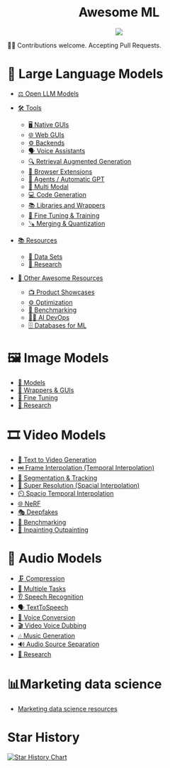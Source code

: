 <div align="center">
    <h1>Awesome ML</h1>
    <a href="https://awesome.re"><img src="https://awesome.re/badge.svg"/></a>
</div>

🤝👥 Contributions welcome. Accepting Pull Requests.

# 💬 Large Language Models

- [⚖️ Open LLM Models](llm-tools.md#open-llm-models)

- [🛠️ Tools](llm-tools.md#tools)
  - [🖥️ Native GUIs](llm-tools.md#native-guis)
  - [🌐 Web GUIs](llm-tools.md#web-guis)
  - [⚙️ Backends](llm-tools.md#backends)
  - [🗣️ Voice Assistants](llm-tools.md#voice-assistants)
  - [🔍 Retrieval Augmented Generation](llm-tools.md#retrieval-augmented-generation-rag)
  - [🔗 Browser Extensions](llm-tools.md#browser-extensions)
  - [🤖 Agents / Automatic GPT](llm-tools.md#agents--automatic-gpt)
  - [🔀 Multi Modal](llm-tools.md#multi-modal)
  - [💻 Code Generation](llm-tools.md#code-generation)
  - [📚 Libraries and Wrappers](llm-tools.md#libraries-and-wrappers)
  - [🎯 Fine Tuning & Training](llm-tools.md#fine-tuning--training)
  - [🪚 Merging & Quantization](llm-tools.md#merging--quantization)

- [📚 Resources](llm-tools.md#resources)
  - [📂 Data Sets](llm-tools.md#data-sets)
  - [🔬 Research](llm-tools.md#research)

- [🌟 Other Awesome Resources](llm-tools.md#other-awesome-resources)
  - [📺 Product Showcases](llm-tools.md#product-showcases)
  - [⚙️ Optimization](llm-tools.md#optimization)
  - [📏 Benchmarking](llm-tools.md#benchmarking)
  - [👷‍♂️ AI DevOps](llm-tools.md#ai-devops)
  - [🗄️ Databases for ML](llm-tools.md#databases-for-ml)

# 🖼️ Image Models
- [📝 Models](image-generation.md#models)
- [🔧 Wrappers & GUIs](image-generation.md#wrappers--guis)
- [🎯 Fine Tuning](image-generation.md#fine-tuning)
- [🔬 Research](image-generation.md#research)

# 🎞️ Video Models
- [🔀 Text to Video Generation](video-ai.md#text-to-video-generation)
- [⏭️ Frame Interpolation (Temporal Interpolation)](video-ai.md#frame-interpolation-temporal-interpolation)
- [🎯 Segmentation & Tracking](video-ai.md#segmentation--tracking)
- [🔎 Super Resolution (Spacial Interpolation)](video-ai.md#super-resolution-spacial-interpolation)
- [⏲️ Spacio Temporal Interpolation](video-ai.md#spacio-temporal-interpolation)
- [🌐 NeRF](video-ai.md#nerf)
- [🎭 Deepfakes](video-ai.md#deepfakes)
- [📏 Benchmarking](video-ai.md#benchmarking)
- [🎨 Inpainting Outpainting](video-ai.md#inpainting-outpainting)

# 🎵 Audio Models
- [🗜️ Compression](audio-ai.md#compression)
- [🔀 Multiple Tasks](audio-ai.md#multiple-tasks)
- [👂 Speech Recognition](audio-ai.md#speech-recognition)
- [🗣️ TextToSpeech](audio-ai.md#texttospeech)
- [🔄 Voice Conversion](audio-ai.md#voice-conversion)
- [🎬 Video Voice Dubbing](audio-ai.md#video-voice-dubbing)
- [🎶 Music Generation](audio-ai.md#music-generation)
- [🔊 Audio Source Separation](audio-ai.md#audio-source-separation)
- [🔬 Research](audio-ai.md#research)

# 📊Marketing data science
- [Marketing data science resources](marketing-data-science.md)

# Star History
[![Star History Chart](https://api.star-history.com/svg?repos=underlines/awesome-marketing-datascience&type=Date)](https://star-history.com/#underlines/awesome-marketing-datascience&Date)
